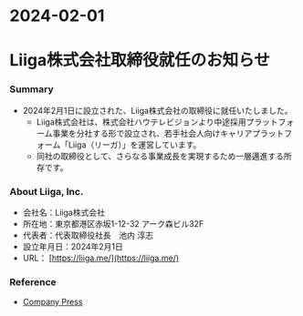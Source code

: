 2024-02-01
===
# Liiga株式会社取締役就任のお知らせ
### Summary
* 2024年2月1日に設立された、Liiga株式会社の取締役に就任いたしました。
  * Liiga株式会社は、株式会社ハウテレビジョンより中途採用プラットフォーム事業を分社する形で設立され、若手社会人向けキャリアプラットフォーム「Liiga（リーガ）」を運営しています。
  * 同社の取締役として、さらなる事業成長を実現するため一層邁進する所存です。

### About Liiga, Inc.
* 会社名：Liiga株式会社
* 所在地：東京都港区赤坂1-12-32 アーク森ビル32F
* 代表者：代表取締役社長　池内 淳志
* 設立年月日：2024年2月1日
* URL： [https://liiga.me/](https://liiga.me/)

### Reference
* [Company Press](https://global-assets.irdirect.jp/pdf/tdnet/batch/140120240112514813.pdf)
